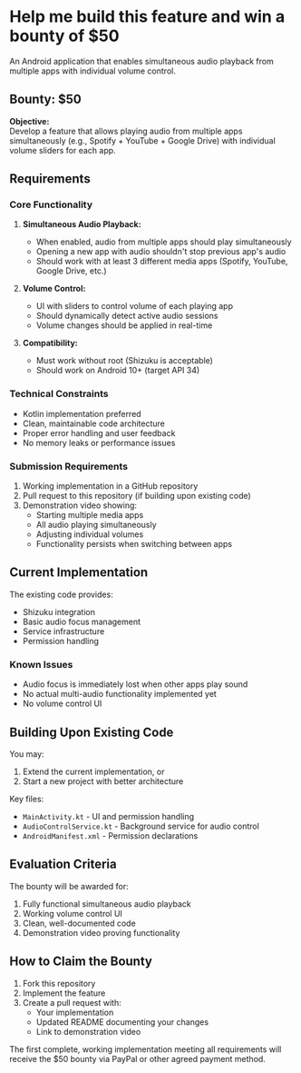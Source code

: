 # Help me build this feature and win a bounty of $50

An Android application that enables simultaneous audio playback from multiple apps with individual volume control.

## Bounty: $50

**Objective:**  
Develop a feature that allows playing audio from multiple apps simultaneously (e.g., Spotify + YouTube + Google Drive) with individual volume sliders for each app.

## Requirements

### Core Functionality
1. **Simultaneous Audio Playback:**
   - When enabled, audio from multiple apps should play simultaneously
   - Opening a new app with audio shouldn't stop previous app's audio
   - Should work with at least 3 different media apps (Spotify, YouTube, Google Drive, etc.)

2. **Volume Control:**
   - UI with sliders to control volume of each playing app
   - Should dynamically detect active audio sessions
   - Volume changes should be applied in real-time

3. **Compatibility:**
   - Must work without root (Shizuku is acceptable)
   - Should work on Android 10+ (target API 34)

### Technical Constraints
- Kotlin implementation preferred
- Clean, maintainable code architecture
- Proper error handling and user feedback
- No memory leaks or performance issues

### Submission Requirements
1. Working implementation in a GitHub repository
2. Pull request to this repository (if building upon existing code)
3. Demonstration video showing:
   - Starting multiple media apps
   - All audio playing simultaneously
   - Adjusting individual volumes
   - Functionality persists when switching between apps

## Current Implementation

The existing code provides:
- Shizuku integration
- Basic audio focus management
- Service infrastructure
- Permission handling

### Known Issues
- Audio focus is immediately lost when other apps play sound
- No actual multi-audio functionality implemented yet
- No volume control UI

## Building Upon Existing Code

You may:
1. Extend the current implementation, or
2. Start a new project with better architecture

Key files:
- `MainActivity.kt` - UI and permission handling
- `AudioControlService.kt` - Background service for audio control
- `AndroidManifest.xml` - Permission declarations

## Evaluation Criteria

The bounty will be awarded for:
1. Fully functional simultaneous audio playback
2. Working volume control UI
3. Clean, well-documented code
4. Demonstration video proving functionality

## How to Claim the Bounty

1. Fork this repository
2. Implement the feature
3. Create a pull request with:
   - Your implementation
   - Updated README documenting your changes
   - Link to demonstration video

The first complete, working implementation meeting all requirements will receive the $50 bounty via PayPal or other agreed payment method.
